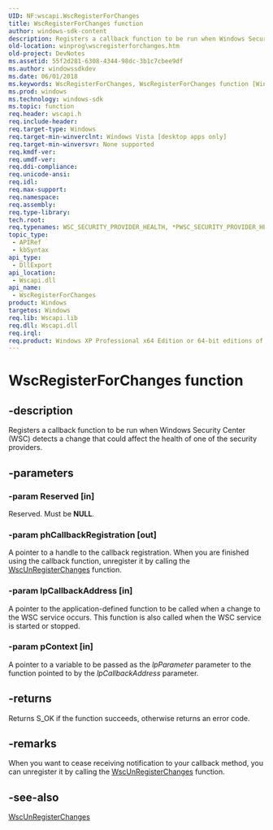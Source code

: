 ```yaml
---
UID: NF:wscapi.WscRegisterForChanges
title: WscRegisterForChanges function
author: windows-sdk-content
description: Registers a callback function to be run when Windows Security Center (WSC) detects a change that could affect the health of one of the security providers.
old-location: winprog\wscregisterforchanges.htm
old-project: DevNotes
ms.assetid: 55f2d281-6308-4344-98dc-3b1c7cbee9df
ms.author: windowssdkdev
ms.date: 06/01/2018
ms.keywords: WscRegisterForChanges, WscRegisterForChanges function [Windows API], winprog.wscregisterforchanges, wscapi/WscRegisterForChanges
ms.prod: windows
ms.technology: windows-sdk
ms.topic: function
req.header: wscapi.h
req.include-header: 
req.target-type: Windows
req.target-min-winverclnt: Windows Vista [desktop apps only]
req.target-min-winversvr: None supported
req.kmdf-ver: 
req.umdf-ver: 
req.ddi-compliance: 
req.unicode-ansi: 
req.idl: 
req.max-support: 
req.namespace: 
req.assembly: 
req.type-library: 
tech.root: 
req.typenames: WSC_SECURITY_PROVIDER_HEALTH, *PWSC_SECURITY_PROVIDER_HEALTH
topic_type:
 - APIRef
 - kbSyntax
api_type:
 - DllExport
api_location:
 - Wscapi.dll
api_name:
 - WscRegisterForChanges
product: Windows
targetos: Windows
req.lib: Wscapi.lib
req.dll: Wscapi.dll
req.irql: 
req.product: Windows XP Professional x64 Edition or 64-bit editions of     Windows Server 2003
---
```


# WscRegisterForChanges function


## -description


Registers a callback function to be run when Windows Security Center (WSC) detects a change that could affect the health of one of the security providers.


## -parameters




### -param Reserved [in]

Reserved.  Must be <b>NULL</b>.


### -param phCallbackRegistration [out]

A pointer to a handle to the callback registration. When you are finished using the callback function, unregister it by calling the <a href="https://msdn.microsoft.com/cfb0d076-bd8b-4483-a036-51c77b8181c9">WscUnRegisterChanges</a> function.


### -param lpCallbackAddress [in]

A pointer to the application-defined function to be called when a change to the WSC service occurs. This function is also called when the WSC service is started or stopped.


### -param pContext [in]

A pointer to a variable to be passed as  the <i>lpParameter</i> parameter to the function pointed to by the <i>lpCallbackAddress</i> parameter.


## -returns



Returns S_OK if the function succeeds, otherwise returns an error code.




## -remarks



When you want to cease receiving notification to your callback method, you can unregister it by calling the <a href="https://msdn.microsoft.com/cfb0d076-bd8b-4483-a036-51c77b8181c9">WscUnRegisterChanges</a> function.




## -see-also




<a href="https://msdn.microsoft.com/cfb0d076-bd8b-4483-a036-51c77b8181c9">WscUnRegisterChanges</a>
 

 

